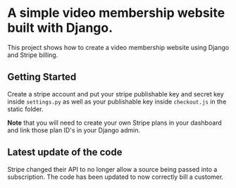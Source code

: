 # A simple video membership website built with Django.

This project shows how to create a video membership website using Django and Stripe billing.

## Getting Started

Create a stripe account and put your stripe publishable key and secret key inside `settings.py` as well as your publishable key inside `checkout.js` in the static folder.

**Note** that you will need to create your own Stripe plans in your dashboard and link those plan ID's in your Django admin.

## Latest update of the code

Stripe changed their API to no longer allow a source being passed into a subscription. The code has been updated to now correctly bill a customer.
